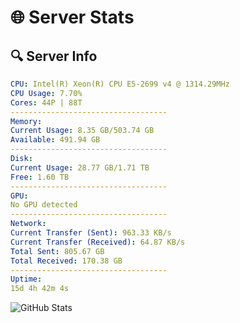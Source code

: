 # 🌐 Server Stats
## 🔍 Server Info
```yaml
CPU: Intel(R) Xeon(R) CPU E5-2699 v4 @ 1314.29MHz
CPU Usage: 7.70%
Cores: 44P | 88T
-----------------------------------
Memory:
Current Usage: 8.35 GB/503.74 GB
Available: 491.94 GB
-----------------------------------
Disk:
Current Usage: 28.77 GB/1.71 TB
Free: 1.60 TB
-----------------------------------
GPU:
No GPU detected
-----------------------------------
Network:
Current Transfer (Sent): 963.33 KB/s
Current Transfer (Received): 64.87 KB/s
Total Sent: 805.67 GB
Total Received: 170.38 GB
-----------------------------------
Uptime:
15d 4h 42m 4s
```
![GitHub Stats](https://img.shields.io/badge/Updated-2025-05-04_21:50:52-blue)